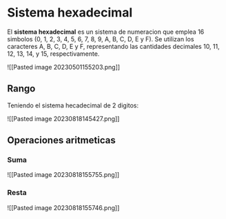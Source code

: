# Sistema hexadecimal

El **sistema hexadecimal** es un sistema de numeracion que emplea 16 simbolos (0, 1, 2, 3, 4, 5, 6, 7, 8, 9, A, B, C, D, E y F). Se utilizan los caracteres A, B, C, D, E y F, representando las cantidades decimales 10, 11, 12, 13, 14, y 15, respectivamente. 

![[Pasted image 20230501155203.png]]
## Rango

Teniendo el sistema hecadecimal de 2 digitos:

![[Pasted image 20230818145427.png]]

## Operaciones aritmeticas

### Suma

![[Pasted image 20230818155755.png]]
### Resta

![[Pasted image 20230818155746.png]]